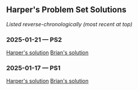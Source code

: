 ## Harper's Problem Set Solutions

*Listed reverse-chronologically (most recent at top)*

### 2025-01-21 &mdash; PS2

[Harper's solution](./Harper-PS02.nb.pdf)
[Brian's solution](../brian54321/Brian-PS02.nb.pdf)

### 2025-01-17 &mdash; PS1

[Harper's solution](./Harper-PS01.nb.pdf)
[Brian's solution](../brian54321/Brian-PS01.nb.pdf)
